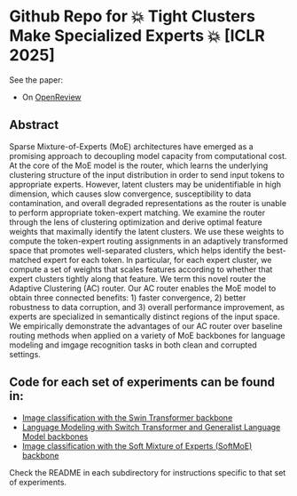# Github Repo for 💥 Tight Clusters Make Specialized Experts 💥 [ICLR 2025]

See the paper:
- On [OpenReview](https://openreview.net/pdf?id=Pu3c0209cx)

## Abstract

Sparse Mixture-of-Experts (MoE) architectures have emerged as a promising approach to decoupling model capacity from computational cost. At the core of the MoE model is the router, which learns the underlying clustering structure of the input distribution in order to send input tokens to appropriate experts. However, latent clusters may be unidentifiable in high dimension, which causes slow convergence, susceptibility to data contamination, and overall degraded representations as the router is unable to perform appropriate token-expert matching. We examine the router through the lens of clustering optimization and derive optimal feature weights that maximally identify the latent clusters. We use these weights to compute the token-expert routing assignments in an adaptively transformed space that promotes well-separated clusters, which helps identify the best-matched expert for each token. In particular, for each expert cluster, we compute a set of weights that scales features according to whether that expert clusters tightly along that feature. We term this novel router the Adaptive Clustering (AC) router. Our AC router enables the MoE model to obtain three connected benefits: 1) faster convergence, 2) better robustness to data corruption, and 3) overall performance improvement, as experts are specialized in semantically distinct regions of the input space. We empirically demonstrate the advantages of our AC router over baseline routing methods when applied on a variety of MoE backbones for language modeling and imgage recognition tasks in both clean and corrupted settings.

## Code for each set of experiments can be found in:
- [Image classification with the Swin Transformer backbone](image-classification/)
- [Language Modeling with Switch Transformer and Generalist Language Model backbones](language-modeling/)
- [Image classification with the Soft Mixture of Experts (SoftMoE) backbone](SoftMoE)

Check the README in each subdirectory for instructions specific to that set of experiments.